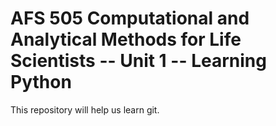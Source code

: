 AFS 505 Computational and Analytical Methods for Life Scientists -- Unit 1 -- Learning Python
=============================================================================================

This repository will help us learn git.
